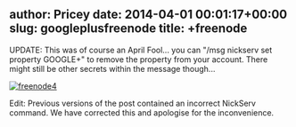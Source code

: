 author: Pricey
date: 2014-04-01 00:01:17+00:00
slug: googleplusfreenode
title: +freenode
---

UPDATE: This was of course an April Fool... you can "/msg nickserv set property GOOGLE+" to remove the property from your account. There might still be other secrets within the message though...

[![freenode4](http://blog.freenode.net/wp-content/uploads/2014/04/freenode41.png)](http://blog.freenode.net/wp-content/uploads/2014/04/freenode41.png)

Edit: Previous versions of the post contained an incorrect NickServ command. We have corrected this and apologise for the inconvenience.
